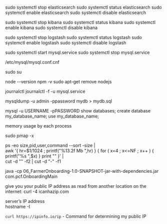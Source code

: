 sudo systemctl stop elasticsearch
sudo systemctl status elasticsearch
sudo systemctl enable elasticsearch
sudo systemctl disable elasticsearch

sudo systemctl stop kibana
sudo systemctl status kibana
sudo systemctl enable kibana
sudo systemctl disable kibana

sudo systemctl stop logstash
sudo systemctl status logstash
sudo systemctl enable logstash
sudo systemctl disable logstash

sudo systemctl start mysql.service
sudo systemctl stop mysql.service

/etc/mysql/mysql.conf.cnf

sudo su

node --version
npm -v
sudo apt-get remove nodejs

journalctl
journalctl -f -u mysql.service

mysqldump -u admin -ppassword mydb > mydb.sql

mysql -u USERNAME -pPASSWORD
show databases;
create database my_database_name;
use my_database_name;

memory usage by each process

sudo pmap -x <process pid>
	
ps -eo size,pid,user,command --sort -size | \
    awk '{ hr=$1/1024 ; printf("%13.2f Mb ",hr) } { for ( x=4 ; x<=NF ; x++ ) { printf("%s ",$x) } print "" }' |\
    cut -d "" -f2 | cut -d "-" -f1	   
	
	
java -cp 06_FarmerOnboarding-1.0-SNAPSHOT-jar-with-dependencies.jar com.pcf.OnboardingMain



give you your public IP address as read from another location on the internet:
curl -4 icanhazip.com	
	
	
server’s IP address	  
hostname -I   


`curl https://ipinfo.io/ip` - Command for determining my public IP

